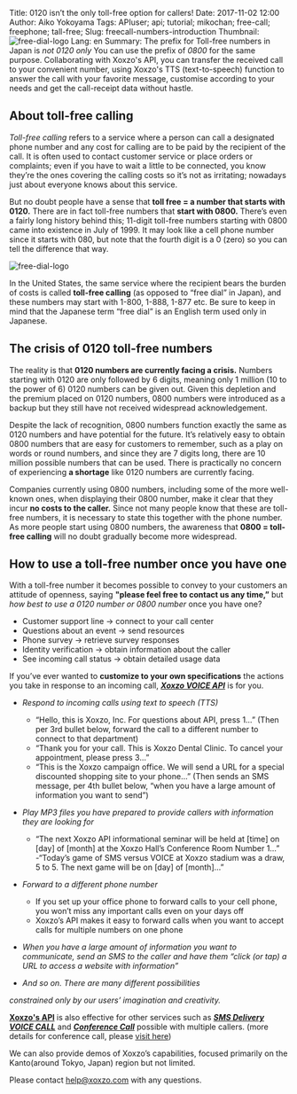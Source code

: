Title: 0120 isn’t the only toll-free option for callers!
Date: 2017-11-02 12:00
Author: Aiko Yokoyama
Tags: APIuser; api; tutorial; mikochan; free-call; freephone; tall-free;
Slug: freecall-numbers-introduction
Thumbnail: ![free-dial-logo](/images/free-dial.png)
Lang: en
Summary: The prefix for Toll-free numbers in Japan is *not 0120 only* You can use the prefix of *0800* for the same purpose. Collaborating with Xoxzo's API, you can transfer the received call to your convenient number, using Xoxzo's TTS (text-to-speech) function to answer the call with your favorite message, customise according to your needs and get the call-receipt data without hastle.


## About toll-free calling

_Toll-free calling_ refers to a service where a person can call a designated phone number and any cost for calling are to be paid by the recipient of the call.  It is often used to contact customer service or place orders or complaints; even if you have to wait a little to be connected, you know they’re the ones covering the calling costs so it’s not as irritating; nowadays just about everyone knows about this service.

But no doubt people have a sense that **toll free = a number that starts with 0120.** There are in fact toll-free numbers that **start with 0800.**  There’s even a fairly long history behind this; 11-digit toll-free numbers starting with 0800 came into existence in July of 1999.  It may look like a cell phone number since it starts with 080, but note that the fourth digit is a 0 (zero) so you can tell the difference that way.

![free-dial-logo](/images/free-dial.png)

In the United States, the same service where the recipient bears the burden of costs is called **toll-free calling** (as opposed to “free dial” in Japan), and these numbers may start with 1-800, 1-888, 1-877 etc.  Be sure to keep in mind that the Japanese term “free dial” is an English term used only in Japanese.


## The crisis of 0120 toll-free numbers

The reality is that **0120 numbers are currently facing a crisis.**  Numbers starting with 0120 are only followed by 6 digits, meaning only 1 million (10 to the power of 6) 0120 numbers can be given out.  Given this depletion and the premium placed on 0120 numbers, 0800 numbers were introduced as a backup but they still have not received widespread acknowledgement.

Despite the lack of recognition, 0800 numbers function exactly the same as 0120 numbers and have potential for the future.  It’s relatively easy to obtain 0800 numbers that are easy for customers to remember, such as a play on words or round numbers, and since they are 7 digits long, there are 10 million possible numbers that can be used.  There is practically no concern of experiencing **a shortage** like 0120 numbers are currently facing.

Companies currently using 0800 numbers, including some of the more well-known ones, when displaying their 0800 number, make it clear that they incur **no costs to the caller.**  Since not many people know that these are toll-free numbers, it is necessary to state this together with the phone number.   As more people start using 0800 numbers, the awareness that **0800 = toll-free calling** will no doubt gradually become more widespread.


## How to use a toll-free number once you have one

With a toll-free number it becomes possible to convey to your customers an attitude of openness, saying **"please feel free to contact us any time,”** but _how best to use a 0120 number or 0800 number_ once you have one?

- Customer support line -> connect to your call center
- Questions about an event -> send resources
- Phone survey -> retrieve survey responses
- Identity verification -> obtain information about the caller
- See incoming call status -> obtain detailed usage data


If you’ve ever wanted to **customize to your own specifications** the actions you take in response to an incoming call, _**[Xoxzo VOICE API](https://www.xoxzo.com/en/about/voice-api/)**_ is for you.


- _Respond to incoming calls using text to speech (TTS)_
    - “Hello, this is Xoxzo, Inc.  For questions about API, press 1…” (Then per 3rd bullet below, forward the call to a different number to connect to that department)
    - “Thank you for your call.  This is Xoxzo Dental Clinic.  To cancel your appointment, please press 3…”
    - “This is the Xoxzo campaign office.  We will send a URL for a special discounted shopping site to your phone…” (Then sends an SMS message, per 4th bullet below, “when you have a large amount of information you want to send”)

- _Play MP3 files you have prepared to provide callers with information they are looking for_
    - “The next Xoxzo API informational seminar will be held at [time] on [day] of [month] at the Xoxzo Hall’s Conference Room Number 1…” 
    -“Today’s game of SMS versus VOICE at Xoxzo stadium was a draw, 5 to 5.  The next game will be on [day] of [month]…”

- _Forward to a different phone number_
    - If you set up your office phone to forward calls to your cell phone, you won’t miss any important calls even on your days off
    - Xoxzo’s API makes it easy to forward calls when you want to accept calls for multiple numbers on one phone

- _When you have a large amount of information you want to communicate, send an SMS to the caller and have them “click (or tap) a URL to access a website with information”_

- _And so on.  There are many different possibilities_

_constrained only by our users’ imagination and creativity._

**[Xoxzo's API](https://www.xoxzo.com/en/)** is also effective for other services such as _**[SMS Delivery](https://www.xoxzo.com/en/about/sms-api/)**_ _**[VOICE CALL](https://www.xoxzo.com/en/about/voice-api/)**_ and _**[Conference Call](http://docs.xoxzo.com/en/voice.html#simple-conference-api)**_ possible with  multiple callers.
(more details for conference call, please [visit here](https://blog.xoxzo.com/en/2017/11/07/conference-call-release/))

We can also provide demos of Xoxzo’s capabilities, focused primarily on the Kanto(around Tokyo, Japan) region but not limited.

Please contact help@xoxzo.com with any questions.



